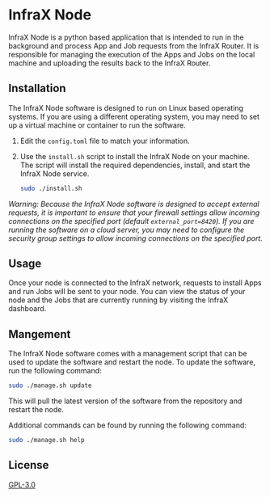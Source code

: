 # InfraX Node

InfraX Node is a python based application that is intended to run in the background and process App and Job requests from the InfraX Router. It is responsible for managing the execution of the Apps and Jobs on the local machine and uploading the results back to the InfraX Router.

## Installation

The InfraX Node software is designed to run on Linux based operating systems. If you are using a different operating system, you may need to set up a virtual machine or container to run the software.

1. Edit the `config.toml` file to match your information.
2. Use the `install.sh` script to install the InfraX Node on your machine. The script will install the required dependencies, install, and start the InfraX Node service.

    ```bash
    sudo ./install.sh
    ```

_Warning: Because the InfraX Node software is designed to accept external requests, it is important to ensure that your firewall settings allow incoming connections on the specified port (default `external_port=8420`). If you are running the software on a cloud server, you may need to configure the security group settings to allow incoming connections on the specified port._

## Usage

Once your node is connected to the InfraX network, requests to install Apps and run Jobs will be sent to your node. You can view the status of your node and the Jobs that are currently running by visiting the InfraX dashboard.

## Mangement

The InfraX Node software comes with a management script that can be used to update the software and restart the node. To update the software, run the following command:

```bash
sudo ./manage.sh update
```

This will pull the latest version of the software from the repository and restart the node.

Additional commands can be found by running the following command:

```bash
sudo ./manage.sh help
```

## License

[GPL-3.0](https://www.gnu.org/licenses/gpl-3.0.html)
